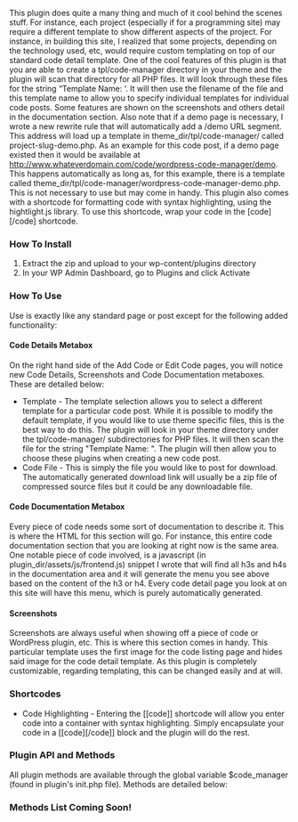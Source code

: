 This plugin does quite a many thing and much of it cool behind the scenes stuff. For instance, each project (especially if for a programming site) may require a different template to show different aspects of the project. For instance, in building this site, I realized that some projects, depending on the technology used, etc, would require custom templating on top of our standard code detail template. One of the cool features of this plugin is that you are able to create a tpl/code-manager directory in your theme and the plugin will scan that directory for all PHP files. It will look through these files for the string “Template Name: ‘. It will then use the filename of the file and this template name to allow you to specify individual templates for individual code posts. Some features are shown on the screenshots and others detail in the documentation section. Also note that if a demo page is necessary, I wrote a new rewrite rule that will automatically add a /demo URL segment. This address will load up a template in theme_dir/tpl/code-manager/ called project-slug-demo.php. As an example for this code post, if a demo page existed then it would be available at http://www.whateverdomain.com/code/wordpress-code-manager/demo. This happens automatically as long as, for this example, there is a template called theme_dir/tpl/code-manager/wordpress-code-manager-demo.php. This is not necessary to use but may come in handy. This plugin also comes with a shortcode for formatting code with syntax highlighting, using the hightlight.js library. To use this shortcode, wrap your code in the [code][/code] shortcode.

### How To Install

1.  Extract the zip and upload to your wp-content/plugins directory
2.  In your WP Admin Dashboard, go to Plugins and click Activate

### How To Use

Use is exactly like any standard page or post except for the following added functionality:

#### Code Details Metabox

On the right hand side of the Add Code or Edit Code pages, you will notice new Code Details, Screenshots and Code Documentation metaboxes. These are detailed below:

*   <span>Template</span> - The template selection allows you to select a different template for a particular code post. While it is possible to modify the default template, if you would like to use theme specific files, this is the best way to do this. The plugin will look in your theme directory under the tpl/code-manager/ subdirectories for PHP files. It will then scan the file for the string "Template Name: ". The plugin will then allow you to choose these plugins when creating a new code post.
*   <span>Code File</span> - This is simply the file you would like to post for download. The automatically generated download link will usually be a zip file of compressed source files but it could be any downloadable file.

#### Code Documentation Metabox

Every piece of code needs some sort of documentation to describe it. This is where the HTML for this section will go. For instance, this entire code documentation section that you are looking at right now is the same area. One notable piece of code involved, is a javascript (in plugin_dir/assets/js/frontend.js) snippet I wrote that will find all h3s and h4s in the documentation area and it will generate the menu you see above based on the content of the h3 or h4\. Every code detail page you look at on this site will have this menu, which is purely automatically generated.

#### Screenshots

Screenshots are always useful when showing off a piece of code or WordPress plugin, etc. This is where this section comes in handy. This particular template uses the first image for the code listing page and hides said image for the code detail template. As this plugin is completely customizable, regarding templating, this can be changed easily and at will.

### Shortcodes

*   Code Highlighting - Entering the [[code]] shortcode will allow you enter code into a container with syntax highlighting. Simply encapsulate your code in a [[code][/code]] block and the plugin will do the rest.

### Plugin API and Methods

All plugin methods are available through the global variable $code_manager (found in plugin's init.php file). Methods are detailed below:

### Methods List Coming Soon!
